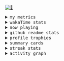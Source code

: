 [![🐙](https://hits.seeyoufarm.com/api/count/incr/badge.svg?url=https%3A%2F%2Fgithub.com%2Fktnkk%2Fhit-counter&count_bg=%23070707&title_bg=%23070707&icon=&icon_color=%23E7E7E7&title=visitors&edge_flat=true)](https://hits.seeyoufarm.com)

<details>
  <summary> <samp>my metrics</samp></summary>
  
  <br>
  
 ![🐳](https://github.com/kkhys/kkhys/blob/main/github-metrics.svg)
  
  ***
</details>

<details>
  <summary> <samp>wakaTime stats</samp></summary>
  
  <br>
  
<!--START_SECTION:waka-->
![Code Time](http://img.shields.io/badge/Code%20Time-2%2C179%20hrs%2049%20mins-blue)

**🐱 My GitHub Data** 

> 📦 5.0 MB Used in GitHub's Storage 
 > 
> 🏆 1,334 Contributions in the Year 2023
 > 
> 💼 Opted to Hire
 > 
> 📜 9 Public Repositories 
 > 
> 🔑 23 Private Repositories 
 > 
**I'm an Early 🐤** 

```text
🌞 Morning                4614 commits        █████████░░░░░░░░░░░░░░░░   37.73 % 
🌆 Daytime                2547 commits        █████░░░░░░░░░░░░░░░░░░░░   20.83 % 
🌃 Evening                3792 commits        ████████░░░░░░░░░░░░░░░░░   31.01 % 
🌙 Night                  1276 commits        ███░░░░░░░░░░░░░░░░░░░░░░   10.43 % 
```
📅 **I'm Most Productive on Monday** 

```text
Monday                   1985 commits        ████░░░░░░░░░░░░░░░░░░░░░   16.23 % 
Tuesday                  1800 commits        ████░░░░░░░░░░░░░░░░░░░░░   14.72 % 
Wednesday                1817 commits        ████░░░░░░░░░░░░░░░░░░░░░   14.86 % 
Thursday                 1736 commits        ████░░░░░░░░░░░░░░░░░░░░░   14.20 % 
Friday                   1720 commits        ████░░░░░░░░░░░░░░░░░░░░░   14.06 % 
Saturday                 1554 commits        ███░░░░░░░░░░░░░░░░░░░░░░   12.71 % 
Sunday                   1617 commits        ███░░░░░░░░░░░░░░░░░░░░░░   13.22 % 
```


📊 **This Week I Spent My Time On** 

```text
🕑︎ Time Zone: Asia/Tokyo

💬 Programming Languages: 
Other                    38 hrs 17 mins      ████████████████░░░░░░░░░   64.47 % 
TypeScript               8 hrs 41 mins       ████░░░░░░░░░░░░░░░░░░░░░   14.63 % 
Java                     5 hrs 34 mins       ██░░░░░░░░░░░░░░░░░░░░░░░   09.40 % 
HTML                     3 hrs 5 mins        █░░░░░░░░░░░░░░░░░░░░░░░░   05.20 % 
JSON                     1 hr 17 mins        █░░░░░░░░░░░░░░░░░░░░░░░░   02.16 % 

🔥 Editors: 
Chrome                   38 hrs 17 mins      ████████████████░░░░░░░░░   64.47 % 
WebStorm                 10 hrs 47 mins      █████░░░░░░░░░░░░░░░░░░░░   18.16 % 
IntelliJ                 10 hrs 18 mins      ████░░░░░░░░░░░░░░░░░░░░░   17.35 % 
DataGrip                 0 secs              ░░░░░░░░░░░░░░░░░░░░░░░░░   00.02 % 

💻 Operating System: 
Mac                      59 hrs 24 mins      █████████████████████████   100.00 % 
```


 Last Updated on 2023/12/18 18:37:17 UTC
<!--END_SECTION:waka-->
  
  ***
</details>


<details>
  <summary> <samp>now playing</samp></summary>
  
  <br>
 
 [![🐟](https://spotify-github-profile.vercel.app/api/view?uid=31ryofms4dnv7mrohhepo4c4zgqu&cover_image=true&theme=default&show_offline=false&background_color=121212&bar_color=53b14f&bar_color_cover=false)](https://open.spotify.com/user/31ryofms4dnv7mrohhepo4c4zgqu)
  
  ***
</details>

<details>
  <summary> <samp>github readme stats</samp></summary>
  
  <br>
  
 <p align="left"> 
  <img alt="🐠" src="https://github-readme-stats.vercel.app/api?username=kkhys&count_private=true&show_icons=true&theme=dark&include_all_commits=true" />
  <img alt="🐟" src="https://github-readme-stats.vercel.app/api/top-langs/?username=kkhys&layout=compact&theme=dark&langs_count=10&hide=HTML,CSS,SCSS" />
</p>
  
  ***
</details>

<details>
  <summary> <samp>profile trophies</samp></summary>
  
  <br>
  
  [![🐬](https://github-profile-trophy.vercel.app/?username=kkhys&rank=SECRET,SSS,SS,S,AAA,AA,A&theme=darkhub&row=1&margin-w=10&no-bg=true)](https://github.com/ryo-ma/github-profile-trophy)
  
  ***
</details>

<details>
  <summary> <samp>summary cards</samp></summary>
  
  <br>
  
  ![🐋](https://github-profile-summary-cards.vercel.app/api/cards/profile-details?username=kkhys&theme=github_dark)
  ![🦑](https://github-profile-summary-cards.vercel.app/api/cards/repos-per-language?username=kkhys&theme=github_dark)
  ![🦭](https://github-profile-summary-cards.vercel.app/api/cards/most-commit-language?username=kkhys&theme=github_dark)
  ![🦀](https://github-profile-summary-cards.vercel.app/api/cards/stats?username=kkhys&theme=github_dark)
  ![🦈](https://github-profile-summary-cards.vercel.app/api/cards/productive-time?username=kkhys&theme=github_dark)
  
  ***
</details>

<details>
  <summary> <samp>streak stats</samp></summary>
  
  <br>
  
  [![🐠](http://github-readme-streak-stats.herokuapp.com?user=kkhys&theme=dark)](https://git.io/streak-stats)
  
  ***
</details>

<details>
  <summary> <samp>activity graph</samp></summary>
  
  <br>
  
  [![🐡](https://github-readme-activity-graph.vercel.app/graph?username=kkhys&theme=xcode)](https://github.com/ashutosh00710/github-readme-activity-graph)
  
  ***
</details>
